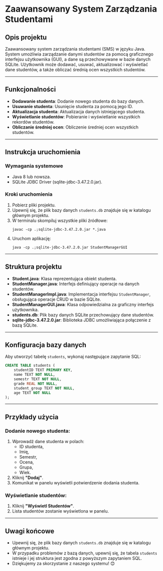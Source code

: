 # Zaawansowany System Zarządzania Studentami

## Opis projektu
Zaawansowany system zarządzania studentami (SMS) w języku Java. System umożliwia zarządzanie danymi studentów za pomocą graficznego interfejsu użytkownika (GUI), a dane są przechowywane w bazie danych SQLite. Użytkownik może dodawać, usuwać, aktualizować i wyświetlać dane studentów, a także obliczać średnią ocen wszystkich studentów.

---

## Funkcjonalności
- **Dodawanie studenta**: Dodanie nowego studenta do bazy danych.
- **Usuwanie studenta**: Usunięcie studenta za pomocą jego ID.
- **Aktualizacja studenta**: Aktualizacja danych istniejącego studenta.
- **Wyświetlanie studentów**: Pobieranie i wyświetlanie wszystkich rekordów studentów.
- **Obliczanie średniej ocen**: Obliczenie średniej ocen wszystkich studentów.

---

## Instrukcja uruchomienia
### Wymagania systemowe
- Java 8 lub nowsza.
- SQLite JDBC Driver (sqlite-jdbc-3.47.2.0.jar).

### Kroki uruchomienia
1. Pobierz pliki projektu.
2. Upewnij się, że plik bazy danych `students.db` znajduje się w katalogu głównym projektu.
3. W terminalu skompiluj wszystkie pliki źródłowe:
   ```
   javac -cp .;sqlite-jdbc-3.47.2.0.jar *.java
   ```
4. Uruchom aplikację:
   ```
   java -cp .;sqlite-jdbc-3.47.2.0.jar StudentManagerGUI
   ```

---

## Struktura projektu
- **Student.java**: Klasa reprezentująca obiekt studenta.
- **StudentManager.java**: Interfejs definiujący operacje na danych studentów.
- **StudentManagerImpl.java**: Implementacja interfejsu `StudentManager`, obsługująca operacje CRUD w bazie SQLite.
- **StudentManagerGUI.java**: Klasa odpowiedzialna za graficzny interfejs użytkownika.
- **students.db**: Plik bazy danych SQLite przechowujący dane studentów.
- **sqlite-jdbc-3.47.2.0.jar**: Biblioteka JDBC umożliwiająca połączenie z bazą SQLite.

---

## Konfiguracja bazy danych
Aby utworzyć tabelę `students`, wykonaj następujące zapytanie SQL:
```sql
CREATE TABLE students (
    studentID TEXT PRIMARY KEY,
    name TEXT NOT NULL,
    semestr TEXT NOT NULL,
    grade REAL NOT NULL,
    student_group TEXT NOT NULL,
    age TEXT NOT NULL
);
```

---

## Przykłady użycia
### Dodanie nowego studenta:
1. Wprowadź dane studenta w polach:
   - ID studenta,
   - Imię,
   - Semestr,
   - Ocena,
   - Grupa,
   - Wiek.
2. Kliknij **"Dodaj"**.
3. Komunikat w panelu wyświetli potwierdzenie dodania studenta.

### Wyświetlanie studentów:
1. Kliknij **"Wyświetl Studentów"**.
2. Lista studentów zostanie wyświetlona w panelu.

---

## Uwagi końcowe
- Upewnij się, że plik bazy danych `students.db` znajduje się w katalogu głównym projektu.
- W przypadku problemów z bazą danych, upewnij się, że tabela `students` istnieje i jej struktura jest zgodna z powyższym zapytaniem SQL.
- Dziękujemy za skorzystanie z naszego systemu! 😊